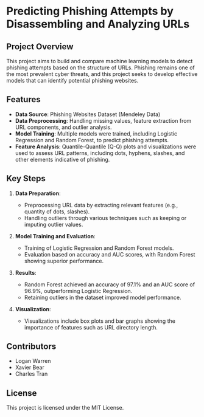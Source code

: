 # Predicting Phishing Attempts by Disassembling and Analyzing URLs

## Project Overview
This project aims to build and compare machine learning models to detect phishing attempts based on the structure of URLs. Phishing remains one of the most prevalent cyber threats, and this project seeks to develop effective models that can identify potential phishing websites.

## Features
- **Data Source**: Phishing Websites Dataset (Mendeley Data)
- **Data Preprocessing**: Handling missing values, feature extraction from URL components, and outlier analysis.
- **Model Training**: Multiple models were trained, including Logistic Regression and Random Forest, to predict phishing attempts.
- **Feature Analysis**: Quantile-Quantile (Q-Q) plots and visualizations were used to assess URL patterns, including dots, hyphens, slashes, and other elements indicative of phishing.

## Key Steps
1. **Data Preparation**: 
   - Preprocessing URL data by extracting relevant features (e.g., quantity of dots, slashes).
   - Handling outliers through various techniques such as keeping or imputing outlier values.
   
2. **Model Training and Evaluation**:
   - Training of Logistic Regression and Random Forest models.
   - Evaluation based on accuracy and AUC scores, with Random Forest showing superior performance.

3. **Results**:
   - Random Forest achieved an accuracy of 97.1% and an AUC score of 96.9%, outperforming Logistic Regression.
   - Retaining outliers in the dataset improved model performance.

4. **Visualization**:
   - Visualizations include box plots and bar graphs showing the importance of features such as URL directory length.

## Contributors
- Logan Warren
- Xavier Bear
- Charles Tran

## License
This project is licensed under the MIT License.
